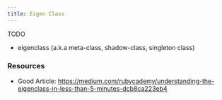 ```yaml
---
title: Eigen Class
---
```


TODO

- eigenclass (a.k.a meta-class, shadow-class, singleton class)

### Resources
- Good Article: https://medium.com/rubycademy/understanding-the-eigenclass-in-less-than-5-minutes-dcb8ca223eb4